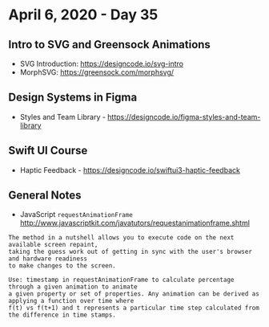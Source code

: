 # April 6, 2020 - Day 35

## Intro to SVG and Greensock Animations

* SVG Introduction: https://designcode.io/svg-intro
* MorphSVG: https://greensock.com/morphsvg/

## Design Systems in Figma

* Styles and Team Library - https://designcode.io/figma-styles-and-team-library

## Swift UI Course

* Haptic Feedback - https://designcode.io/swiftui3-haptic-feedback

## General Notes

* JavaScript `requestAnimationFrame` http://www.javascriptkit.com/javatutors/requestanimationframe.shtml

```
The method in a nutshell allows you to execute code on the next available screen repaint, 
taking the guess work out of getting in sync with the user's browser and hardware readiness 
to make changes to the screen.

Use: timestamp in requestAnimationFrame to calculate percentage through a given animation to animate 
a given property or set of properties. Any animation can be derived as applying a function over time where
f(t) vs f(t+1) and t represents a particular time step calculated from the difference in time stamps.
```
